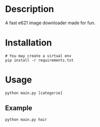 # Description 

A fast e621 image downloader made for fun.

# Installation

```
# You may create a virtual env
pip install -r requirements.txt
```

# Usage

```
python main.py [categorie]
```

## Example

```
python main.py hair
```